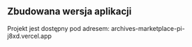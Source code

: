 ## Zbudowana wersja aplikacji

Projekt jest dostępny pod adresem:
archives-marketplace-pi-j8xd.vercel.app
